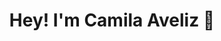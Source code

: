 <h1 align="center">Hey! I'm Camila Aveliz 👋</h1>

<!-- <p align="left"> <img src="https://komarev.com/ghpvc/?username=milaveliz&color=blueviolet&style=plastic&label=PROFILE+VIEWS" alt="milaveliz" /> </p> -->

<!--
**milaveliz/milaveliz** is a ✨ _special_ ✨ repository because its `README.md` (this file) appears on your GitHub profile.

Here are some ideas to get you started:

- 🔭 I’m currently working on ...
- 🌱 I’m currently learning ...
- 👯 I’m looking to collaborate on ...
- 🤔 I’m looking for help with ...
- 💬 Ask me about ...
- 📫 How to reach me: ...
- 😄 Pronouns: ...
- ⚡ Fun fact: ...
-->
